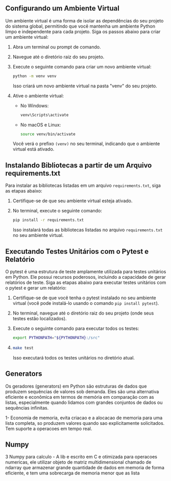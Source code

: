 ## Configurando um Ambiente Virtual

Um ambiente virtual é uma forma de isolar as dependências do seu projeto do sistema global, permitindo que você mantenha um ambiente Python limpo e independente para cada projeto. Siga os passos abaixo para criar um ambiente virtual:

1. Abra um terminal ou prompt de comando.

2. Navegue até o diretório raiz do seu projeto.

3. Execute o seguinte comando para criar um novo ambiente virtual:

   ```bash
   python -m venv venv
   ```

   Isso criará um novo ambiente virtual na pasta "venv" do seu projeto.

4. Ative o ambiente virtual:

   - No Windows:

     ```bash
     venv\Scripts\activate
     ```

   - No macOS e Linux:

     ```bash
     source venv/bin/activate
     ```

   Você verá o prefixo `(venv)` no seu terminal, indicando que o ambiente virtual está ativado.

## Instalando Bibliotecas a partir de um Arquivo requirements.txt

Para instalar as bibliotecas listadas em um arquivo `requirements.txt`, siga as etapas abaixo:

1. Certifique-se de que seu ambiente virtual esteja ativado.

2. No terminal, execute o seguinte comando:

   ```bash
   pip install -r requirements.txt
   ```

   Isso instalará todas as bibliotecas listadas no arquivo `requirements.txt` no seu ambiente virtual.

## Executando Testes Unitários com o Pytest e Relatório

O pytest é uma estrutura de teste amplamente utilizada para testes unitários em Python. Ele possui recursos poderosos, incluindo a capacidade de gerar relatórios de teste. Siga as etapas abaixo para executar testes unitários com o pytest e gerar um relatório:

1. Certifique-se de que você tenha o pytest instalado no seu ambiente virtual (você pode instalá-lo usando o comando `pip install pytest`).

2. No terminal, navegue até o diretório raiz do seu projeto (onde seus testes estão localizados).

3. Execute o seguinte comando para executar todos os testes:
   ```bash 
   export PYTHONPATH="${PYTHONPATH}:/src"
    ```
4.
   ```bash
   make test
   ```
      Isso executará todos os testes unitários no diretório atual.


## Generators
Os geradores (generators) em Python são estruturas de dados que produzem sequências de valores sob demanda.
Eles são uma alternativa eficiente e econômica em termos de memória em comparação com as listas,
especialmente quando lidamos com grandes conjuntos de dados ou sequências infinitas.

1- Economia de memoria, evita criacao e a alocacao de memoria para uma lista completa, so produzem valores quando sao explicitamente solicitados.
Tem suporte a operacoes em tempo real.

## Numpy 

3 Numpy para calculo -  A lib e escrito em C e otimizada para operacoes numericas, ele utilizar objeto de matriz multidimensional
chamado de ndarray que armazenar grande quantidade de dados em memoria de forma eficiente, e tem uma sobrecarga de memoria menor que as lista